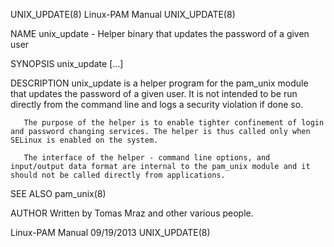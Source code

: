 UNIX_UPDATE(8)                                                                             Linux-PAM Manual                                                                             UNIX_UPDATE(8)

NAME
       unix_update - Helper binary that updates the password of a given user

SYNOPSIS
       unix_update [...]

DESCRIPTION
       unix_update is a helper program for the pam_unix module that updates the password of a given user. It is not intended to be run directly from the command line and logs a security violation if
       done so.

       The purpose of the helper is to enable tighter confinement of login and password changing services. The helper is thus called only when SELinux is enabled on the system.

       The interface of the helper - command line options, and input/output data format are internal to the pam_unix module and it should not be called directly from applications.

SEE ALSO
       pam_unix(8)

AUTHOR
       Written by Tomas Mraz and other various people.

Linux-PAM Manual                                                                              09/19/2013                                                                                UNIX_UPDATE(8)
